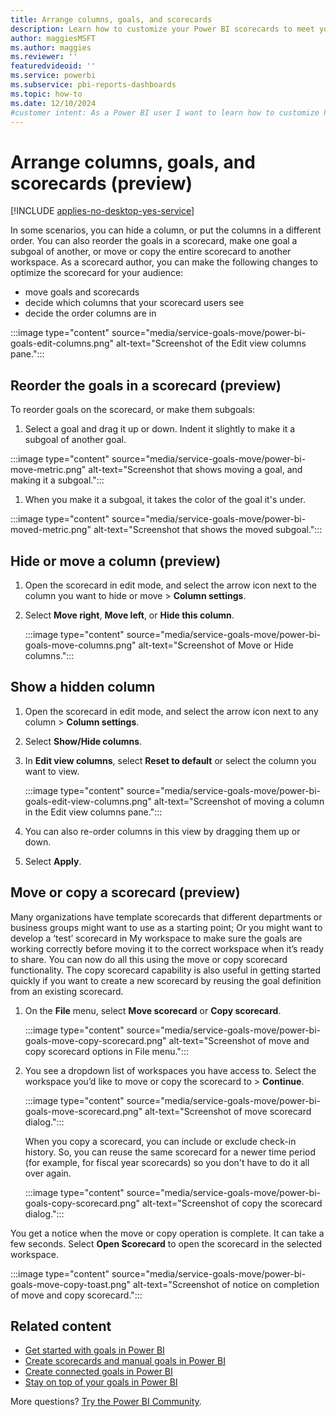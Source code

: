 ```yaml
---
title: Arrange columns, goals, and scorecards
description: Learn how to customize your Power BI scorecards to meet your teams' needs by arranging columns, goals, and scorecards effectively for your team.
author: maggiesMSFT
ms.author: maggies
ms.reviewer: ''
featuredvideoid: ''
ms.service: powerbi
ms.subservice: pbi-reports-dashboards
ms.topic: how-to
ms.date: 12/10/2024
#customer intent: As a Power BI user I want to learn how to customize Power BI scorecards.
---
```

# Arrange columns, goals, and scorecards (preview)

[!INCLUDE [applies-no-desktop-yes-service](../includes/applies-no-desktop-yes-service.md)]

In some scenarios, you can hide a column, or put the columns in a different order. You can also reorder the goals in a scorecard, make one goal a subgoal of another, or move or copy the entire scorecard to another workspace. As a scorecard author, you can make the following changes to optimize the scorecard for your audience:

- move goals and scorecards
- decide which columns that your scorecard users see
- decide the order columns are in

:::image type="content" source="media/service-goals-move/power-bi-goals-edit-columns.png" alt-text="Screenshot of the Edit view columns pane.":::

## Reorder the goals in a scorecard (preview)

To reorder goals on the scorecard, or make them subgoals:

1. Select a goal and drag it up or down. Indent it slightly to make it a subgoal of another goal.

  :::image type="content" source="media/service-goals-move/power-bi-move-metric.png" alt-text="Screenshot that shows moving a goal, and making it a subgoal.":::

1. When you make it a subgoal, it takes the color of the goal it's under.

  :::image type="content" source="media/service-goals-move/power-bi-moved-metric.png" alt-text="Screenshot that shows the moved subgoal.":::

## Hide or move a column (preview)

1. Open the scorecard in edit mode, and select the arrow icon next to the column you want to hide or move > **Column settings**.
1. Select **Move right**, **Move left**, or **Hide this column**.

    :::image type="content" source="media/service-goals-move/power-bi-goals-move-columns.png" alt-text="Screenshot of Move or Hide columns.":::

## Show a hidden column

1. Open the scorecard in edit mode, and select the arrow icon next to any column > **Column settings**.
1. Select **Show/Hide columns**.
1. In **Edit view columns**, select **Reset to default** or select the column you want to view.

    :::image type="content" source="media/service-goals-move/power-bi-goals-edit-view-columns.png" alt-text="Screenshot of moving a column in the Edit view columns pane.":::

1. You can also re-order columns in this view by dragging them up or down.
1. Select **Apply**.

## Move or copy a scorecard (preview)

Many organizations have template scorecards that different departments or business groups might want to use as a starting point; Or you might want to develop a ‘test’ scorecard in My workspace to make sure the goals are working correctly before moving it to the correct workspace when it’s ready to share. You can now do all this using the move or copy scorecard functionality. The copy scorecard capability is also useful in getting started quickly if you want to create a new scorecard by reusing the goal definition from an existing scorecard.

1. On the **File** menu, select **Move scorecard** or **Copy scorecard**.

    :::image type="content" source="media/service-goals-move/power-bi-goals-move-copy-scorecard.png" alt-text="Screenshot of move and copy scorecard options in File menu.":::

2. You see a dropdown list of workspaces you have access to. Select the workspace you’d like to move or copy the scorecard to > **Continue**.

    :::image type="content" source="media/service-goals-move/power-bi-goals-move-scorecard.png" alt-text="Screenshot of move scorecard dialog.":::

    When you copy a scorecard, you can include or exclude check-in history. So, you can reuse the same scorecard for a newer time period (for example, for fiscal year scorecards) so you don't have to do it all over again.

    :::image type="content" source="media/service-goals-move/power-bi-goals-copy-scorecard.png" alt-text="Screenshot of copy the scorecard dialog.":::

 You get a notice when the move or copy operation is complete. It can take a few seconds. Select **Open Scorecard** to open the scorecard in the selected workspace.

:::image type="content" source="media/service-goals-move/power-bi-goals-move-copy-toast.png" alt-text="Screenshot of notice on completion of move and copy scorecard.":::

## Related content

- [Get started with goals in Power BI](service-goals-introduction.md)
- [Create scorecards and manual goals in Power BI](service-goals-create.md)
- [Create connected goals in Power BI](service-goals-create-connected.md)
- [Stay on top of your goals in Power BI](service-goals-check-in.md)

More questions? [Try the Power BI Community](https://community.powerbi.com/).
